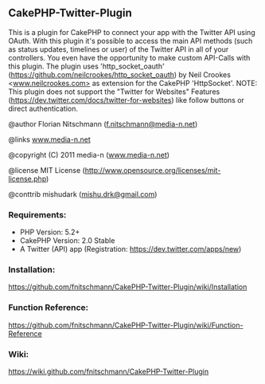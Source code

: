## CakePHP-Twitter-Plugin

This is a plugin for CakePHP to connect your app with the Twitter API using OAuth.
With this plugin it's possible to access the main API methods (such as status updates, timelines or user) of the Twitter API in all of your controllers. You even have the opportunity to make custom API-Calls with this plugin.
The plugin uses 'http_socket_oauth' (https://github.com/neilcrookes/http_socket_oauth) by Neil Crookes <www.neilcrookes.com> as extension for the CakePHP 'HttpSocket'. 
NOTE: This plugin does not support the "Twitter for Websites" Features (https://dev.twitter.com/docs/twitter-for-websites) like follow buttons or direct authentication.

@author Florian Nitschmann (f.nitschmann@media-n.net)

@links www.media-n.net

@copyright (C) 2011 media-n (www.media-n.net)

@license MIT License (http://www.opensource.org/licenses/mit-license.php)

@conttrib mishudark (mishu.drk@gmail.com)
### Requirements:

* PHP Version: 5.2+
* CakePHP Version: 2.0 Stable
* A Twitter (API) app (Registration: https://dev.twitter.com/apps/new)


### Installation:

https://github.com/fnitschmann/CakePHP-Twitter-Plugin/wiki/Installation

### Function Reference:

https://github.com/fnitschmann/CakePHP-Twitter-Plugin/wiki/Function-Reference

### Wiki:

https://wiki.github.com/fnitschmann/CakePHP-Twitter-Plugin
